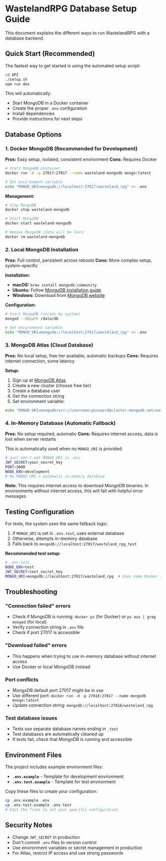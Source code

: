 # WastelandRPG Database Setup Guide

This document explains the different ways to run WastelandRPG with a database backend.

## Quick Start (Recommended)

The fastest way to get started is using the automated setup script:

```bash
cd API
./setup.sh
npm run dev
```

This will automatically:
- Start MongoDB in a Docker container
- Create the proper `.env` configuration
- Install dependencies
- Provide instructions for next steps

## Database Options

### 1. Docker MongoDB (Recommended for Development)

**Pros:** Easy setup, isolated, consistent environment
**Cons:** Requires Docker

```bash
# Start MongoDB container
docker run -d -p 27017:27017 --name wasteland-mongodb mongo:latest

# Set environment variable
echo "MONGO_URI=mongodb://localhost:27017/wasteland_rpg" >> .env
```

**Management:**
```bash
# Stop MongoDB
docker stop wasteland-mongodb

# Start MongoDB  
docker start wasteland-mongodb

# Remove MongoDB (data will be lost)
docker rm wasteland-mongodb
```

### 2. Local MongoDB Installation

**Pros:** Full control, persistent across reboots
**Cons:** More complex setup, system-specific

**Installation:**
- **macOS:** `brew install mongodb-community`
- **Ubuntu:** Follow [MongoDB installation guide](https://docs.mongodb.com/manual/tutorial/install-mongodb-on-ubuntu/)
- **Windows:** Download from [MongoDB website](https://www.mongodb.com/try/download/community)

**Configuration:**
```bash
# Start MongoDB (varies by system)
mongod --dbpath /data/db

# Set environment variable
echo "MONGO_URI=mongodb://localhost:27017/wasteland_rpg" >> .env
```

### 3. MongoDB Atlas (Cloud Database)

**Pros:** No local setup, free tier available, automatic backups
**Cons:** Requires internet connection, some latency

**Setup:**
1. Sign up at [MongoDB Atlas](https://www.mongodb.com/atlas)
2. Create a new cluster (choose free tier)
3. Create a database user
4. Get the connection string
5. Set environment variable:

```bash
echo "MONGO_URI=mongodb+srv://username:password@cluster.mongodb.net/wasteland_rpg" >> .env
```

### 4. In-Memory Database (Automatic Fallback)

**Pros:** No setup required, automatic
**Cons:** Requires internet access, data is lost when server restarts

This is automatically used when no `MONGO_URI` is provided:

```bash
# Just don't set MONGO_URI in .env
JWT_SECRET=your_secret_key
PORT=3000
NODE_ENV=development
# No MONGO_URI = automatic in-memory database
```

**Note:** This requires internet access to download MongoDB binaries. In environments without internet access, this will fail with helpful error messages.

## Testing Configuration

For tests, the system uses the same fallback logic:

1. If `MONGO_URI` is set in `.env.test`, uses external database
2. Otherwise, attempts in-memory database
3. Falls back to `mongodb://localhost:27017/wasteland_rpg_test`

**Recommended test setup:**
```bash
# .env.test
NODE_ENV=test
JWT_SECRET=test_secret_key
MONGO_URI=mongodb://localhost:27017/wasteland_rpg  # Uses same Docker instance
```

## Troubleshooting

### "Connection failed" errors
- Check if MongoDB is running: `docker ps` (for Docker) or `ps aux | grep mongod` (for local)
- Verify connection string in `.env` file
- Check if port 27017 is accessible

### "Download failed" errors  
- This happens when trying to use in-memory database without internet access
- Use Docker or local MongoDB instead

### Port conflicts
- MongoDB default port 27017 might be in use
- Use different port: `docker run -d -p 27018:27017 --name mongodb mongo:latest`
- Update connection string: `mongodb://localhost:27018/wasteland_rpg`

### Test database issues
- Tests use separate database names ending in `_test`
- Test databases are automatically cleaned up
- If tests fail, check that MongoDB is running and accessible

## Environment Files

The project includes example environment files:

- **`.env.example`** - Template for development environment
- **`.env.test.example`** - Template for test environment

Copy these files to create your configuration:

```bash
cp .env.example .env
cp .env.test.example .env.test
# Edit the files to set your specific configuration
```

## Security Notes

- Change `JWT_SECRET` in production
- Don't commit `.env` files to version control
- Use environment variables or secret management in production
- For Atlas, restrict IP access and use strong passwords